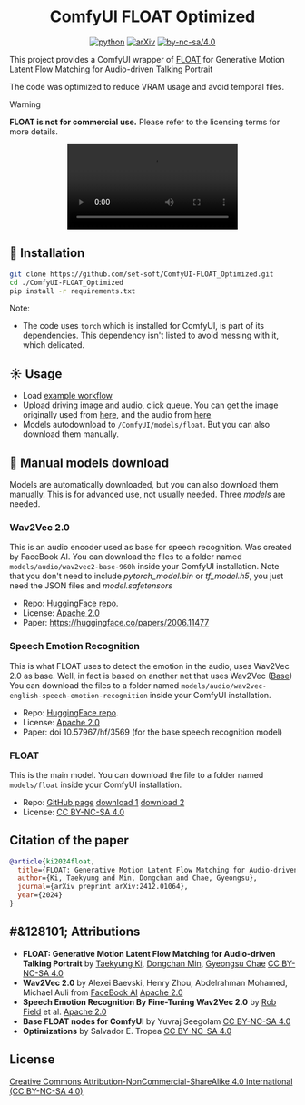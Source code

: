<div align="center">

# ComfyUI FLOAT Optimized

[![python](https://img.shields.io/badge/python-3.10.12-green)](https://www.python.org/downloads/release/python-31012/)
[![arXiv](https://img.shields.io/badge/arXiv%20paper-2412.09013-b31b1b.svg)](https://arxiv.org/abs/2412.01064) 
[![by-nc-sa/4.0](https://img.shields.io/badge/license-CC--BY--NC--SA--4.0-lightgrey)](https://creativecommons.org/licenses/by-nc-sa/4.0/deed.en)

</div>

This project provides a ComfyUI wrapper of [FLOAT](https://github.com/deepbrainai-research/float) for Generative Motion Latent Flow Matching for Audio-driven Talking Portrait

The code was optimized to reduce VRAM usage and avoid temporal files.

> [!WARNING]
> **FLOAT is not for commercial use.**
> Please refer to the licensing terms for more details.


<div align="center">
  <video src="https://github.com/user-attachments/assets/36626b4a-d3e5-4db9-87a7-ca0e949daee0" />
</div> 


## 🚀 Installation

```bash
git clone https://github.com/set-soft/ComfyUI-FLOAT_Optimized.git
cd ./ComfyUI-FLOAT_Optimized
pip install -r requirements.txt
```

Note:
- The code uses `torch` which is installed for ComfyUI, is part of its dependencies.
  This dependency isn't listed to avoid messing with it, which delicated.

## ☀️ Usage

- Load [example workflow](float_workflow.json) 
- Upload driving image and audio, click queue.
  You can get the image originally used from [here](https://raw.githubusercontent.com/deepbrainai-research/float/refs/heads/main/assets/sam_altman_512x512.jpg),
  and the audio from [here](https://github.com/deepbrainai-research/float/raw/refs/heads/main/assets/aud-sample-vs-1.wav)
- Models autodownload to `/ComfyUI/models/float`.
  But you can also download them manually.

## &#128190; Manual models download

Models are automatically downloaded, but you can also download them manually.
This is for advanced use, not usually needed.
Three *models* are needed.

### Wav2Vec 2.0

This is an audio encoder used as base for speech recognition. Was created by FaceBook AI.
You can download the files to a folder named `models/audio/wav2vec2-base-960h` inside your ComfyUI installation.
Note that you don't need to include *pytorch_model.bin* or *tf_model.h5*, you just need the JSON files and *model.safetensors*

- Repo: [HuggingFace repo](https://huggingface.co/facebook/wav2vec2-base-960h).
- License: [Apache 2.0](https://choosealicense.com/licenses/apache-2.0/)
- Paper: https://huggingface.co/papers/2006.11477

### Speech Emotion Recognition

This is what FLOAT uses to detect the emotion in the audio, uses Wav2Vec 2.0 as base.
Well, in fact is based on another net that uses Wav2Vec ([Base](https://huggingface.co/jonatasgrosman/wav2vec2-large-xlsr-53-english))
You can download the files to a folder named `models/audio/wav2vec-english-speech-emotion-recognition` inside your ComfyUI installation.

- Repo: [HuggingFace repo](https://huggingface.co/r-f/wav2vec-english-speech-emotion-recognition).
- License: [Apache 2.0](https://choosealicense.com/licenses/apache-2.0/)
- Paper: doi 10.57967/hf/3569 (for the base speech recognition model)

### FLOAT

This is the main model.
You can download the file to a folder named `models/float` inside your ComfyUI installation.

- Repo: [GitHub page](https://github.com/deepbrainai-research/float)
        [download 1](https://drive.google.com/file/d/1rvWuM12cyvNvBQNCLmG4Fr2L1rpjQBF0/view?pli=1)
        [download 2](https://huggingface.co/yuvraj108c/float/resolve/main/float.pth?download=true)
- License: [CC BY-NC-SA 4.0](https://creativecommons.org/licenses/by-nc-sa/4.0/)

## Citation of the paper

```bibtex
@article{ki2024float,
  title={FLOAT: Generative Motion Latent Flow Matching for Audio-driven Talking Portrait},
  author={Ki, Taekyung and Min, Dongchan and Chae, Gyeongsu},
  journal={arXiv preprint arXiv:2412.01064},
  year={2024}
}
```

## #&128101; Attributions

- **FLOAT: Generative Motion Latent Flow Matching for Audio-driven Talking Portrait** by
  [Taekyung Ki](https://taekyungki.github.io), [Dongchan Min](https://kevinmin95.github.io), [Gyeongsu Chae](https://www.aistudios.com/ko)
  [CC BY-NC-SA 4.0](https://creativecommons.org/licenses/by-nc-sa/4.0/)
- **Wav2Vec 2.0**  by
  Alexei Baevski, Henry Zhou, Abdelrahman Mohamed, Michael Auli from [FaceBook AI](https://ai.meta.com/)
  [Apache 2.0](https://choosealicense.com/licenses/apache-2.0/)
- **Speech Emotion Recognition By Fine-Tuning Wav2Vec 2.0** by
  [Rob Field](https://huggingface.co/r-f) et al.
  [Apache 2.0](https://choosealicense.com/licenses/apache-2.0/)
- **Base FLOAT nodes for ComfyUI** by Yuvraj Seegolam [CC BY-NC-SA 4.0](https://creativecommons.org/licenses/by-nc-sa/4.0/)
- **Optimizations** by Salvador E. Tropea [CC BY-NC-SA 4.0](https://creativecommons.org/licenses/by-nc-sa/4.0/)

## License

[Creative Commons Attribution-NonCommercial-ShareAlike 4.0 International (CC BY-NC-SA 4.0)](https://creativecommons.org/licenses/by-nc-sa/4.0/)
